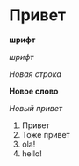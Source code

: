 # Привет
**шрифт**

*шрифт*

*Новая строка*

**Новое слово**

*Новый привет*

1. Привет
2. Тоже привет
3. ola!
4. hello!
